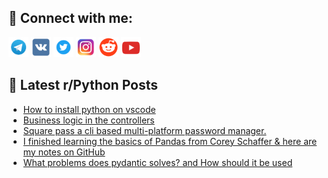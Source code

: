## 🔎 Connect with me:
[<img src="https://github.com/bullbesh/bullbesh/blob/main/images/Telegram.png" width="32" height="32" />](https://t.me/bullbesh)
[<img src="https://github.com/bullbesh/bullbesh/blob/main/images/VK.png" width="32" height="32" />](https://vk.com/bullbesh)
[<img src="https://github.com/bullbesh/bullbesh/blob/main/images/Twitter.png" width="32" height="32" />](https://twitter.com/bullbesh1)
[<img src="https://github.com/bullbesh/bullbesh/blob/main/images/Instagram.png" width="32" height="32" />](https://www.instagram.com/bullbesh)
[<img src="https://github.com/bullbesh/bullbesh/blob/main/images/Reddit.png" width="32" height="32" />](https://www.reddit.com/user/bullbesh)
[<img src="https://github.com/bullbesh/bullbesh/blob/main/images/YouTube.png" width="32" height="32" />](https://www.youtube.com/channel/UCtfjRs6uzgq5mfm8S06WTcg)

## 📕 Latest r/Python Posts
<!-- BLOG-POST-LIST:START -->
- [How to install python on vscode](https://www.reddit.com/r/Python/comments/16xv0qa/how_to_install_python_on_vscode/)
- [Business logic in the controllers](https://www.reddit.com/r/Python/comments/16xqpof/business_logic_in_the_controllers/)
- [Square pass a cli based multi-platform password manager.](https://www.reddit.com/r/Python/comments/16xqp3d/square_pass_a_cli_based_multiplatform_password/)
- [I finished learning the basics of Pandas from Corey Schaffer &amp; here are my notes on GitHub](https://www.reddit.com/r/Python/comments/16xos4x/i_finished_learning_the_basics_of_pandas_from/)
- [What problems does pydantic solves? and How should it be used](https://www.reddit.com/r/Python/comments/16xnhim/what_problems_does_pydantic_solves_and_how_should/)
<!-- BLOG-POST-LIST:END -->
